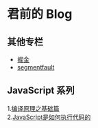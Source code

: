 # 君前的 Blog
## 其他专栏
- [掘金](https://juejin.im/user/5e17fc506fb9a02fff07946d)
- [segmentfault](https://segmentfault.com/u/ieun)
## JavaScript 系列
1.[编译原理之基础篇]()<br>
2.[JavaScript是如何执行代码的]()
